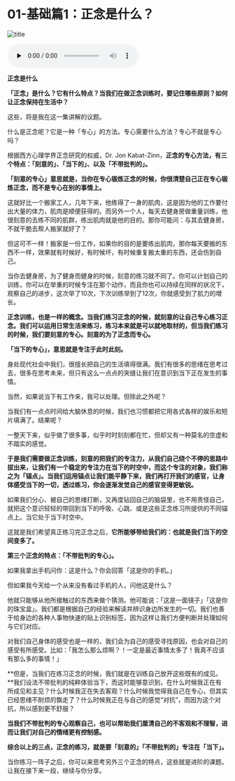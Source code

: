 # 01-基础篇1：正念是什么？

![title](https://images-aiyc-1301641396.cos.ap-guangzhou.myqcloud.com/20200809124359.png)

<audio id="audio" controls="" preload="none">
      <source id="mp3" src="https://images-aiyc-1301641396.cos.ap-guangzhou.myqcloud.com/mp3/01-%E5%9F%BA%E7%A1%80%E7%AF%871%EF%BC%9A%E6%AD%A3%E5%BF%B5%E6%98%AF%E4%BB%80%E4%B9%88%EF%BC%9F.mp3">
      </audio>

**正念是什么**

**「正念」是什么？它有什么特点？当我们在做正念训练时，要记住哪些原则？如何让正念保持在生活中？**

这些，将是我在这一集讲解的议题。

什么是正念呢？它是一种「专心」的方法。专心需要什么方法？专心不就是专心吗？

根据西方心理学界正念研究的权威，Dr. Jon Kabat-Zinn，**正念的专心方法，有三个特点：「刻意的」、「当下的」、以及「不带批判的」。**

**「刻意的专心」意思就是，当你在专心锻炼正念的时候，你很清楚自己正在专心锻炼正念，而不是专心在别的事情上。**

这就好比一个搬家工人，几年下来，他练得了一身的肌肉，这是因为他的工作要付出大量的体力，肌肉是顺便获得的。而另外一个人，每天去健身房做重量训练，他很刻意的去练不同的肌群，练出肌肉就是他的目的。那你可能问：与其去健身房，不就干脆去帮人搬家就好了？

但这可不一样！搬家是一份工作，如果你的目的是要练出肌肉，那你每天要搬的东西不一样，效果就有时候好，有时候坏，有时候重复搬太重的东西，还会伤到自己。

当你去健身房，为了健身而健身的时候，刻意的练习就不同了。你可以计划自己的训练，你可以在举重的时候专注在那个动作，而且你也可以持续在同样的状况下，观察自己的进步，这次举了10次，下次训练举到了12次，你就感受到了肌力的增长。

**正念训练，也是一样的概念。当我们练习正念的时候，就刻意的让自己专心练习正念。我们可以运用日常生活来练习，练习本来就是可以就地取材的，但当我们练习的时候，我们要刻意的专心。刻意的为了正念而专心。**

**「当下的专心」，意思就是专注于此时此刻。**

身处现代社会中我们，很擅长把自己的生活填得很满。我们有很多的思绪在思考过去，很多在思考未来，但只有这么一点点的夹缝让我们在意识到当下正在发生的事情。

当然，如果说当下有工作来，我可以处理。但除此之外呢？

当我们有一点点时间给大脑休息的时候，我们也习惯都把它用各式各样的娱乐和短片填满了。结果呢？

一整天下来，似乎做了很多事，似乎时时刻刻都在忙，但却又有一种莫名的空虚和不踏实的感觉。

**于是我们需要做正念训练，刻意的把我们的专注力，从我们自己绕个不停的思路中拔出来，让我们有一个稳定的专注力在当下的时空中，而这个专注的对象，我们称之为「锚点」。当我们运用锚点让我们能平静下来，我们再打开我们的感官，让身体感受当下的一切，透过练习，你会逐渐发觉自己的感官变得更敏锐。**

如果我们分心、被自己的思绪打断，又再度钻回自己的脑袋里，也不用责怪自己，就把这个意识轻轻的带回到当下的呼吸、心跳、或是这些正念练习所提供的不同锚点上。当它处于当下时空中。

这就是我们希望真正练习完正念之后，**它所能够带给我们的：也就是我们当下的空间变多了。**

**第三个正念的特点：「不带批判的专心」。**

如果我拿出手机问你：这是什么？你会回答「这是你的手机。」

但如果我今天给一个从来没有看过手机的人，问他这是什么？

他就只能够从他所接触过的东西来做个猜测。他可能说：「这是一面镜子」「这是你的珠宝盒」。我们都是根据自己的经验来解读并辨识身边所发生的一切。我们也善于给身边的各种人事物快速的贴上识别标签，因为这样让我们方便判断并处理如何与它们对应。

对我们自己身体的感受也是一样的，我们会为自己的感受寻找原因，也会对自己的感受有所感受。比如：「我怎么那么烦啊？！一定是最近事情太多了！我真不应该有那么多的事情！」

**但是，当我们在练习正念的时候，我们就是在训练自己放开这些既有的成见。**我们设法不带批判的纯粹体验当下，而这时能够意识到，在什么时候我正在有所成见和主见？什么时候我正在失去客观？什么时候我觉得我自己在专心，但其实已经思绪不耐烦的飘走了？什么时候我正在与自己的感觉“对抗”，而因为这个对抗，所以感到更不舒服？

**当我们不带批判的专心观察自己，也可以帮助我们厘清自己的不客观和不理智，进而让我们对自己的情绪更有控制感。**

**综合以上的三点，正念的练习，就是要「刻意的」「不带批判的」专注在「当下」。**

当你练习一阵子之后，你可以来思考另外三个正念的特点，这些就是进阶的课题。让我在接下来一段，继续与你分享。